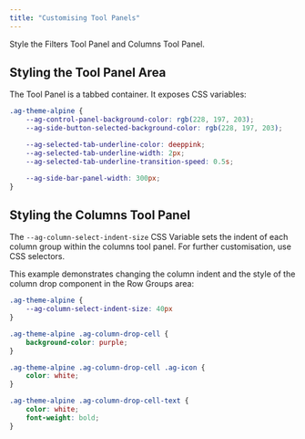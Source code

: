 ```yaml
---
title: "Customising Tool Panels"
---
```


Style the Filters Tool Panel and Columns Tool Panel.

## Styling the Tool Panel Area

The Tool Panel is a tabbed container. It exposes CSS variables:

```css
.ag-theme-alpine {
    --ag-control-panel-background-color: rgb(228, 197, 203);
    --ag-side-button-selected-background-color: rgb(228, 197, 203);

    --ag-selected-tab-underline-color: deeppink;
    --ag-selected-tab-underline-width: 2px;
    --ag-selected-tab-underline-transition-speed: 0.5s;

    --ag-side-bar-panel-width: 300px;
}
```

<grid-example title='Tool Panel Area Styling' name='tool-panel-tabs' type='generated' options='{ "exampleHeight": 450, "enterprise": true, "modules": ["clientside", "rowgrouping", "menu", "setfilter", "columnpanel", "filterpanel"]  }'></grid-example>

## Styling the Columns Tool Panel

The `--ag-column-select-indent-size` CSS Variable sets the indent of each column group within the columns tool panel. For further customisation, use CSS selectors.

This example demonstrates changing the column indent and the style of the column drop component in the Row Groups area:

```css
.ag-theme-alpine {
    --ag-column-select-indent-size: 40px
}

.ag-theme-alpine .ag-column-drop-cell {
    background-color: purple;
}

.ag-theme-alpine .ag-column-drop-cell .ag-icon {
    color: white;
}

.ag-theme-alpine .ag-column-drop-cell-text {
    color: white;
    font-weight: bold;
}
```

<grid-example title='Columns Tool Panel' name='column-tool-panel' type='generated' options='{ "exampleHeight": 450, "enterprise": true, "modules": ["clientside", "rowgrouping", "menu", "setfilter", "columnpanel"]  }'></grid-example>
